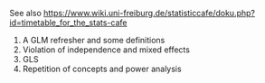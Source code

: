 See also https://www.wiki.uni-freiburg.de/statisticcafe/doku.php?id=timetable_for_the_stats-cafe

1. A GLM refresher and some definitions 
2. Violation of independence and mixed effects
3. GLS 	
4. Repetition of concepts and power analysis 	

